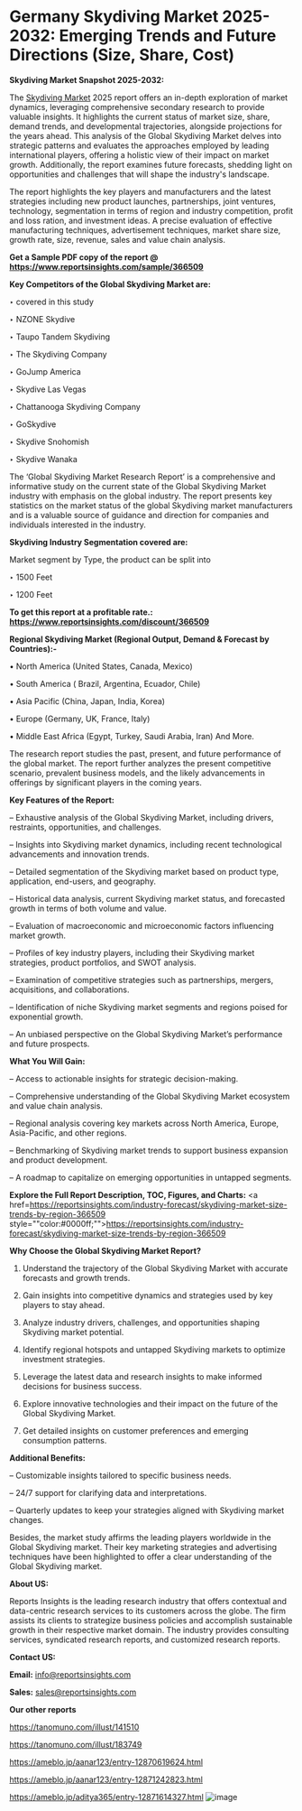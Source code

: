 # Germany Skydiving Market 2025-2032: Emerging Trends and Future Directions (Size, Share, Cost)

<strong>Skydiving Market Snapshot 2025-2032:</strong>

The <a href=https://www.reportsinsights.com/sample/366509>Skydiving Market</a> 2025 report offers an in-depth exploration of market dynamics, leveraging comprehensive secondary research to provide valuable insights. It highlights the current status of market size, share, demand trends, and developmental trajectories, alongside projections for the years ahead. This analysis of the Global Skydiving Market delves into strategic patterns and evaluates the approaches employed by leading international players, offering a holistic view of their impact on market growth. Additionally, the report examines future forecasts, shedding light on opportunities and challenges that will shape the industry's landscape.

The report highlights the key players and manufacturers and the latest strategies including new product launches, partnerships, joint ventures, technology, segmentation in terms of region and industry competition, profit and loss ration, and investment ideas. A precise evaluation of effective manufacturing techniques, advertisement techniques, market share size, growth rate, size, revenue, sales and value chain analysis.

<strong>Get a Sample PDF copy of the report @ <a href=https://www.reportsinsights.com/sample/366509 style=color:#0000ff;>https://www.reportsinsights.com/sample/366509</a></strong>

<strong>Key Competitors of the Global Skydiving Market are:</strong>

‣ covered in this study

‣ NZONE Skydive

‣ Taupo Tandem Skydiving

‣ The Skydiving Company

‣ GoJump America

‣ Skydive Las Vegas

‣ Chattanooga Skydiving Company

‣ GoSkydive

‣ Skydive Snohomish

‣ Skydive Wanaka

The ‘Global Skydiving Market Research Report’ is a comprehensive and informative study on the current state of the Global Skydiving Market industry with emphasis on the global industry. The report presents key statistics on the market status of the global Skydiving market manufacturers and is a valuable source of guidance and direction for companies and individuals interested in the industry.

<strong>Skydiving Industry Segmentation covered are:</strong>

Market segment by Type, the product can be split into

‣ 1500 Feet

‣ 1200 Feet

<strong>To get this report at a profitable rate.: <a href=https://www.reportsinsights.com/discount/366509 style=color:#0000ff;>https://www.reportsinsights.com/discount/366509</a></strong>

<strong>Regional Skydiving Market (Regional Output, Demand &amp; Forecast by Countries):-</strong>

• North America (United States, Canada, Mexico)

• South America ( Brazil, Argentina, Ecuador, Chile)

• Asia Pacific (China, Japan, India, Korea)

• Europe (Germany, UK, France, Italy)

• Middle East Africa (Egypt, Turkey, Saudi Arabia, Iran) And More.

The research report studies the past, present, and future performance of the global market. The report further analyzes the present competitive scenario, prevalent business models, and the likely advancements in offerings by significant players in the coming years.

<strong>Key Features of the Report:</strong>

– Exhaustive analysis of the Global Skydiving Market, including drivers, restraints, opportunities, and challenges.

– Insights into Skydiving market dynamics, including recent technological advancements and innovation trends.

– Detailed segmentation of the Skydiving market based on product type, application, end-users, and geography.

– Historical data analysis, current Skydiving market status, and forecasted growth in terms of both volume and value.

– Evaluation of macroeconomic and microeconomic factors influencing market growth.

– Profiles of key industry players, including their Skydiving market strategies, product portfolios, and SWOT analysis.

– Examination of competitive strategies such as partnerships, mergers, acquisitions, and collaborations.

– Identification of niche Skydiving market segments and regions poised for exponential growth.

– An unbiased perspective on the Global Skydiving Market’s performance and future prospects.

<strong>What You Will Gain:</strong>

– Access to actionable insights for strategic decision-making.

– Comprehensive understanding of the Global Skydiving Market ecosystem and value chain analysis.

– Regional analysis covering key markets across North America, Europe, Asia-Pacific, and other regions.

– Benchmarking of Skydiving market trends to support business expansion and product development.

– A roadmap to capitalize on emerging opportunities in untapped segments.

<strong>Explore the Full Report Description, TOC, Figures, and Charts:</strong>
<a href=https://reportsinsights.com/industry-forecast/skydiving-market-size-trends-by-region-366509 style=""color:#0000ff;"">https://reportsinsights.com/industry-forecast/skydiving-market-size-trends-by-region-366509</a>

<strong>Why Choose the Global Skydiving Market Report?</strong>

1. Understand the trajectory of the Global Skydiving Market with accurate forecasts and growth trends.

2. Gain insights into competitive dynamics and strategies used by key players to stay ahead.

3. Analyze industry drivers, challenges, and opportunities shaping Skydiving market potential.

4. Identify regional hotspots and untapped Skydiving markets to optimize investment strategies.

5. Leverage the latest data and research insights to make informed decisions for business success.

6. Explore innovative technologies and their impact on the future of the Global Skydiving Market.

7. Get detailed insights on customer preferences and emerging consumption patterns.

<strong>Additional Benefits:</strong>

– Customizable insights tailored to specific business needs.

– 24/7 support for clarifying data and interpretations.

– Quarterly updates to keep your strategies aligned with Skydiving market changes.

Besides, the market study affirms the leading players worldwide in the Global Skydiving market. Their key marketing strategies and advertising techniques have been highlighted to offer a clear understanding of the Global Skydiving market.

<strong><strong>About US</strong>:</strong>

Reports Insights is the leading research industry that offers contextual and data-centric research services to its customers across the globe. The firm assists its clients to strategize business policies and accomplish sustainable growth in their respective market domain. The industry provides consulting services, syndicated research reports, and customized research reports.

<strong>Contact US:</strong>

<p class=><b>Email:</b> <a href=mailto:info@reportsinsights.com>info@reportsinsights.com</a></p>
<p class=><b>Sales:</b> <a href=mailto:sales@reportsinsights.com>sales@reportsinsights.com</a></p>

<strong>Our other reports</strong>

<a href=https://tanomuno.com/illust/141510>https://tanomuno.com/illust/141510</a>

<a href=https://tanomuno.com/illust/183749>https://tanomuno.com/illust/183749</a>

<a href=https://ameblo.jp/aanar123/entry-12870619624.html>https://ameblo.jp/aanar123/entry-12870619624.html</a>

<a href=https://ameblo.jp/aanar123/entry-12871242823.html>https://ameblo.jp/aanar123/entry-12871242823.html</a>

<a href=https://ameblo.jp/aditya365/entry-12871614327.html>https://ameblo.jp/aditya365/entry-12871614327.html</a>
![image](https://github.com/user-attachments/assets/3dbc5d25-cda4-43a2-b5f5-c51d1ab0b51a)
